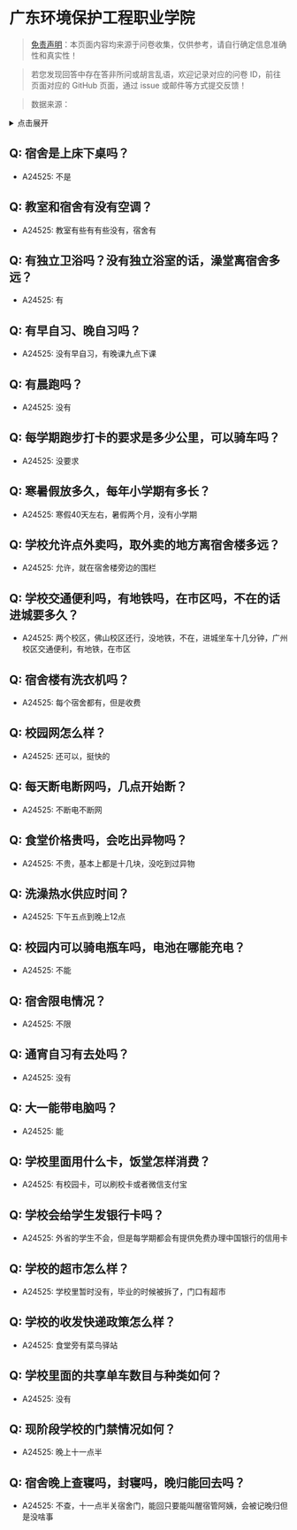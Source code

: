 # 广东环境保护工程职业学院

> [免责声明](https://colleges.chat/#_3)：本页面内容均来源于问卷收集，仅供参考，请自行确定信息准确性和真实性！

> 若您发现回答中存在答非所问或胡言乱语，欢迎记录对应的问卷 ID，前往页面对应的 GitHub 页面，通过 issue 或邮件等方式提交反馈！

> 数据来源：

<details><summary>点击展开</summary>
<ul>
<li>A24525: 匿名 (2024 年 06 月)</li>
</ul>
</details>

## Q: 宿舍是上床下桌吗？

- A24525: 不是

## Q: 教室和宿舍有没有空调？

- A24525: 教室有些有有些没有，宿舍有

## Q: 有独立卫浴吗？没有独立浴室的话，澡堂离宿舍多远？

- A24525: 有

## Q: 有早自习、晚自习吗？

- A24525: 没有早自习，有晚课九点下课

## Q: 有晨跑吗？

- A24525: 没有

## Q: 每学期跑步打卡的要求是多少公里，可以骑车吗？

- A24525: 没要求

## Q: 寒暑假放多久，每年小学期有多长？

- A24525: 寒假40天左右，暑假两个月，没有小学期

## Q: 学校允许点外卖吗，取外卖的地方离宿舍楼多远？

- A24525: 允许，就在宿舍楼旁边的围栏

## Q: 学校交通便利吗，有地铁吗，在市区吗，不在的话进城要多久？

- A24525: 两个校区，佛山校区还行，没地铁，不在，进城坐车十几分钟，广州校区交通便利，有地铁，在市区

## Q: 宿舍楼有洗衣机吗？

- A24525: 每个宿舍都有，但是收费

## Q: 校园网怎么样？

- A24525: 还可以，挺快的

## Q: 每天断电断网吗，几点开始断？

- A24525: 不断电不断网

## Q: 食堂价格贵吗，会吃出异物吗？

- A24525: 不贵，基本上都是十几块，没吃到过异物

## Q: 洗澡热水供应时间？

- A24525: 下午五点到晚上12点

## Q: 校园内可以骑电瓶车吗，电池在哪能充电？

- A24525: 不能

## Q: 宿舍限电情况？

- A24525: 不限

## Q: 通宵自习有去处吗？

- A24525: 没有

## Q: 大一能带电脑吗？

- A24525: 能

## Q: 学校里面用什么卡，饭堂怎样消费？

- A24525: 有校园卡，可以刷校卡或者微信支付宝

## Q: 学校会给学生发银行卡吗？

- A24525: 外省的学生不会，但是每学期都会有提供免费办理中国银行的信用卡

## Q: 学校的超市怎么样？

- A24525: 学校里暂时没有，毕业的时候被拆了，门口有超市

## Q: 学校的收发快递政策怎么样？

- A24525: 食堂旁有菜鸟驿站

## Q: 学校里面的共享单车数目与种类如何？

- A24525: 没有

## Q: 现阶段学校的门禁情况如何？

- A24525: 晚上十一点半

## Q: 宿舍晚上查寝吗，封寝吗，晚归能回去吗？

- A24525: 不查，十一点半关宿舍门，能回只要能叫醒宿管阿姨，会被记晚归但是没啥事

